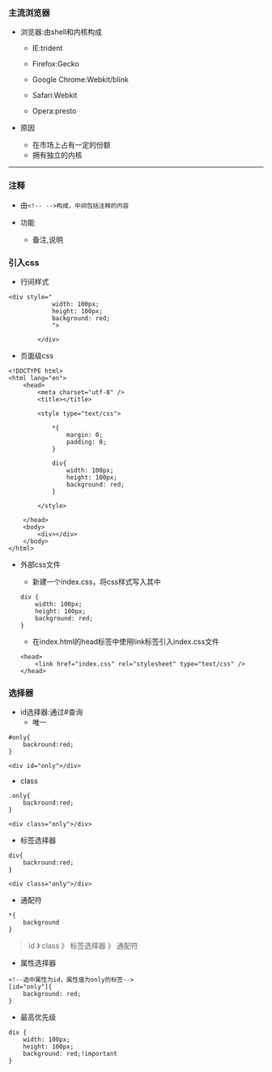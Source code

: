 ### 主流浏览器

* 浏览器:由shell和内核构成

  * IE:trident

  * Firefox:Gecko

  * Google Chrome:Webkit/blink

  * Safari:Webkit

  * Opera:presto

* 原因

  * 在市场上占有一定的份额
  * 拥有独立的内核

---

### 注释

* 由`<!-- -->构成，中间包括注释的内容`

* 功能

  * 备注,说明

### 引入css

* 行间样式

```
<div style="
            width: 100px;
            height: 100px;
            background: red;
            ">

        </div>
```

* 页面级css

```
<!DOCTYPE html>
<html lang="en">
    <head>
        <meta charset="utf-8" />
        <title></title>

        <style type="text/css">

            *{
                margin: 0;
                padding: 0;
            }

            div{
                width: 100px;
                height: 100px;
                background: red;
            }

        </style>

    </head>
    <body>
        <div></div>
    </body>
</html>
```

* 外部css文件

  * 新建一个index.css，将css样式写入其中

  ```
  div {
      width: 100px;
      height: 100px;
      background: red;
  }
  ```

  * 在index.html的head标签中使用link标签引入index.css文件

  ```
  <head>
      <link href="index.css" rel="stylesheet" type="text/css" />
  </head>
  ```

### 选择器

* id选择器:通过\#查询
  * 唯一

```
#only{
    backround:red;
}

<div id="only">/div>
```

* class

```
.only{
    backround:red;
}

<div class="only">/div>
```

* 标签选择器

```
div{
    backround:red;
}

<div class="only">/div>
```

* 通配符

```
*{
    background
}
```

> id 》 class 》 标签选择器 》 通配符

* 属性选择器

```
<!--选中属性为id，属性值为only的标签-->
[id="only"]{
    background: red;
}
```

* 最高优先级

```
div {
    width: 100px;
    height: 100px;
    background: red;!important
}
```



